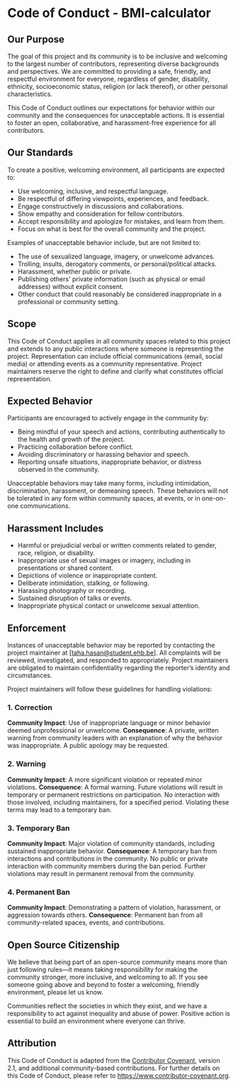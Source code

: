 # Code of Conduct - BMI-calculator

## Our Purpose

The goal of this project and its community is to be inclusive and welcoming to the largest number of contributors, representing diverse backgrounds and perspectives. We are committed to providing a safe, friendly, and respectful environment for everyone, regardless of gender, disability, ethnicity, socioeconomic status, religion (or lack thereof), or other personal characteristics.

This Code of Conduct outlines our expectations for behavior within our community and the consequences for unacceptable actions. It is essential to foster an open, collaborative, and harassment-free experience for all contributors.

## Our Standards

To create a positive, welcoming environment, all participants are expected to:

- Use welcoming, inclusive, and respectful language.
- Be respectful of differing viewpoints, experiences, and feedback.
- Engage constructively in discussions and collaborations.
- Show empathy and consideration for fellow contributors.
- Accept responsibility and apologize for mistakes, and learn from them.
- Focus on what is best for the overall community and the project.

Examples of unacceptable behavior include, but are not limited to:

- The use of sexualized language, imagery, or unwelcome advances.
- Trolling, insults, derogatory comments, or personal/political attacks.
- Harassment, whether public or private.
- Publishing others' private information (such as physical or email addresses) without explicit consent.
- Other conduct that could reasonably be considered inappropriate in a professional or community setting.

## Scope

This Code of Conduct applies in all community spaces related to this project and extends to any public interactions where someone is representing the project. Representation can include official communications (email, social media) or attending events as a community representative. Project maintainers reserve the right to define and clarify what constitutes official representation.

## Expected Behavior

Participants are encouraged to actively engage in the community by:

- Being mindful of your speech and actions, contributing authentically to the health and growth of the project.
- Practicing collaboration before conflict.
- Avoiding discriminatory or harassing behavior and speech.
- Reporting unsafe situations, inappropriate behavior, or distress observed in the community.

Unacceptable behaviors may take many forms, including intimidation, discrimination, harassment, or demeaning speech. These behaviors will not be tolerated in any form within community spaces, at events, or in one-on-one communications.

## Harassment Includes

- Harmful or prejudicial verbal or written comments related to gender, race, religion, or disability.
- Inappropriate use of sexual images or imagery, including in presentations or shared content.
- Depictions of violence or inappropriate content.
- Deliberate intimidation, stalking, or following.
- Harassing photography or recording.
- Sustained disruption of talks or events.
- Inappropriate physical contact or unwelcome sexual attention.

## Enforcement

Instances of unacceptable behavior may be reported by contacting the project maintainer at [taha.hasan@student.ehb.be]. All complaints will be reviewed, investigated, and responded to appropriately. Project maintainers are obligated to maintain confidentiality regarding the reporter’s identity and circumstances.

Project maintainers will follow these guidelines for handling violations:

### 1. Correction

**Community Impact**: Use of inappropriate language or minor behavior deemed unprofessional or unwelcome.
**Consequence**: A private, written warning from community leaders with an explanation of why the behavior was inappropriate. A public apology may be requested.

### 2. Warning

**Community Impact**: A more significant violation or repeated minor violations.
**Consequence**: A formal warning. Future violations will result in temporary or permanent restrictions on participation. No interaction with those involved, including maintainers, for a specified period. Violating these terms may lead to a temporary ban.

### 3. Temporary Ban

**Community Impact**: Major violation of community standards, including sustained inappropriate behavior.
**Consequence**: A temporary ban from interactions and contributions in the community. No public or private interaction with community members during the ban period. Further violations may result in permanent removal from the community.

### 4. Permanent Ban

**Community Impact**: Demonstrating a pattern of violation, harassment, or aggression towards others.
**Consequence**: Permanent ban from all community-related spaces, events, and contributions.

## Open Source Citizenship

We believe that being part of an open-source community means more than just following rules—it means taking responsibility for making the community stronger, more inclusive, and welcoming to all. If you see someone going above and beyond to foster a welcoming, friendly environment, please let us know.

Communities reflect the societies in which they exist, and we have a responsibility to act against inequality and abuse of power. Positive action is essential to build an environment where everyone can thrive.

## Attribution

This Code of Conduct is adapted from the [Contributor Covenant](https://www.contributor-covenant.org), version 2.1, and additional community-based contributions. For further details on this Code of Conduct, please refer to https://www.contributor-covenant.org.
